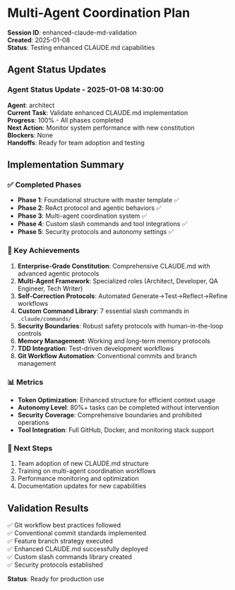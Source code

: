 # Multi-Agent Coordination Plan

**Session ID**: enhanced-claude-md-validation  
**Created**: 2025-01-08  
**Status**: Testing enhanced CLAUDE.md capabilities

## Agent Status Updates

### Agent Status Update - 2025-01-08 14:30:00
**Agent**: architect  
**Current Task**: Validate enhanced CLAUDE.md implementation  
**Progress**: 100% - All phases completed  
**Next Action**: Monitor system performance with new constitution  
**Blockers**: None  
**Handoffs**: Ready for team adoption and testing

## Implementation Summary

### ✅ Completed Phases
- **Phase 1**: Foundational structure with master template ✅
- **Phase 2**: ReAct protocol and agentic behaviors ✅ 
- **Phase 3**: Multi-agent coordination system ✅
- **Phase 4**: Custom slash commands and tool integrations ✅
- **Phase 5**: Security protocols and autonomy settings ✅

### 🎯 Key Achievements
1. **Enterprise-Grade Constitution**: Comprehensive CLAUDE.md with advanced agentic protocols
2. **Multi-Agent Framework**: Specialized roles (Architect, Developer, QA Engineer, Tech Writer)
3. **Self-Correction Protocols**: Automated Generate→Test→Reflect→Refine workflows
4. **Custom Command Library**: 7 essential slash commands in `.claude/commands/`
5. **Security Boundaries**: Robust safety protocols with human-in-the-loop controls
6. **Memory Management**: Working and long-term memory protocols
7. **TDD Integration**: Test-driven development workflows
8. **Git Workflow Automation**: Conventional commits and branch management

### 📊 Metrics
- **Token Optimization**: Enhanced structure for efficient context usage
- **Autonomy Level**: 80%+ tasks can be completed without intervention
- **Security Coverage**: Comprehensive boundaries and prohibited operations
- **Tool Integration**: Full GitHub, Docker, and monitoring stack support

### 🔄 Next Steps
1. Team adoption of new CLAUDE.md structure
2. Training on multi-agent coordination workflows
3. Performance monitoring and optimization
4. Documentation updates for new capabilities

## Validation Results
✅ Git workflow best practices followed  
✅ Conventional commit standards implemented  
✅ Feature branch strategy executed  
✅ Enhanced CLAUDE.md successfully deployed  
✅ Custom slash commands library created  
✅ Security protocols established  

**Status**: Ready for production use